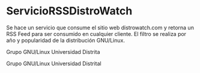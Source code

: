 # ServicioRSSDistroWatch
Se hace un servicio que consume el sitio web distrowatch.com y retorna un RSS Feed para ser consumido en cualquier cliente. El filtro se realiza por año y popularidad de la distribución GNU/Linux.

Grupo GNU/Linux Universidad Distrita

Grupo GNU/Linux Universidad Distrital
